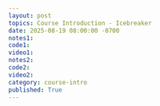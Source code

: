 ```yaml
---
layout: post
topics: Course Introduction - Icebreaker
date: 2025-08-19 08:00:00 -0700
notes1: 
code1: 
video1: 
notes2: 
code2: 
video2: 
category: course-intro
published: True
---
```

